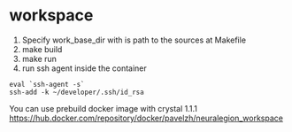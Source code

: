 # workspace

1. Specify work_base_dir with is path to the sources at Makefile
2. make build
3. make run
4. run ssh agent inside the container
```
eval `ssh-agent -s`
ssh-add -k ~/developer/.ssh/id_rsa
```
You can use prebuild docker image with crystal 1.1.1 https://hub.docker.com/repository/docker/pavelzh/neuralegion_workspace
